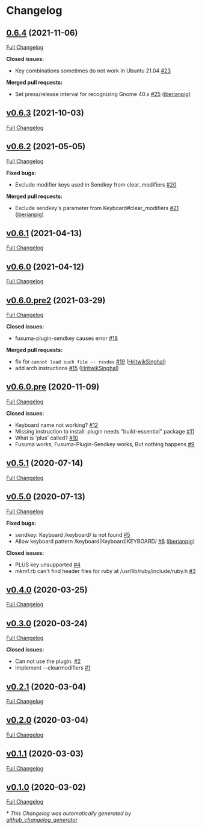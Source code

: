 # Changelog

## [0.6.4](https://github.com/iberianpig/fusuma-plugin-sendkey/tree/0.6.4) (2021-11-06)

[Full Changelog](https://github.com/iberianpig/fusuma-plugin-sendkey/compare/v0.6.3...0.6.4)

**Closed issues:**

- Key combinations sometimes do not work in Ubuntu 21.04 [\#23](https://github.com/iberianpig/fusuma-plugin-sendkey/issues/23)

**Merged pull requests:**

- Set press/release interval for recognizing Gnome 40.x [\#25](https://github.com/iberianpig/fusuma-plugin-sendkey/pull/25) ([iberianpig](https://github.com/iberianpig))

## [v0.6.3](https://github.com/iberianpig/fusuma-plugin-sendkey/tree/v0.6.3) (2021-10-03)

[Full Changelog](https://github.com/iberianpig/fusuma-plugin-sendkey/compare/v0.6.2...v0.6.3)

## [v0.6.2](https://github.com/iberianpig/fusuma-plugin-sendkey/tree/v0.6.2) (2021-05-05)

[Full Changelog](https://github.com/iberianpig/fusuma-plugin-sendkey/compare/v0.6.1...v0.6.2)

**Fixed bugs:**

- Exclude modifier keys used in Sendkey from clear\_modifiers [\#20](https://github.com/iberianpig/fusuma-plugin-sendkey/issues/20)

**Merged pull requests:**

- Exclude sendkey's parameter from Keyboard\#clear\_modifiers [\#21](https://github.com/iberianpig/fusuma-plugin-sendkey/pull/21) ([iberianpig](https://github.com/iberianpig))

## [v0.6.1](https://github.com/iberianpig/fusuma-plugin-sendkey/tree/v0.6.1) (2021-04-13)

[Full Changelog](https://github.com/iberianpig/fusuma-plugin-sendkey/compare/v0.6.0...v0.6.1)

## [v0.6.0](https://github.com/iberianpig/fusuma-plugin-sendkey/tree/v0.6.0) (2021-04-12)

[Full Changelog](https://github.com/iberianpig/fusuma-plugin-sendkey/compare/v0.6.0.pre2...v0.6.0)

## [v0.6.0.pre2](https://github.com/iberianpig/fusuma-plugin-sendkey/tree/v0.6.0.pre2) (2021-03-29)

[Full Changelog](https://github.com/iberianpig/fusuma-plugin-sendkey/compare/v0.6.0.pre...v0.6.0.pre2)

**Closed issues:**

- fusuma-plugin-sendkey causes error [\#18](https://github.com/iberianpig/fusuma-plugin-sendkey/issues/18)

**Merged pull requests:**

- fix for `cannot load such file -- revdev` [\#19](https://github.com/iberianpig/fusuma-plugin-sendkey/pull/19) ([HritwikSinghal](https://github.com/HritwikSinghal))
- add arch instructions [\#15](https://github.com/iberianpig/fusuma-plugin-sendkey/pull/15) ([HritwikSinghal](https://github.com/HritwikSinghal))

## [v0.6.0.pre](https://github.com/iberianpig/fusuma-plugin-sendkey/tree/v0.6.0.pre) (2020-11-09)

[Full Changelog](https://github.com/iberianpig/fusuma-plugin-sendkey/compare/v0.5.1...v0.6.0.pre)

**Closed issues:**

- Keyboard name not working? [\#12](https://github.com/iberianpig/fusuma-plugin-sendkey/issues/12)
- Missing instruction to install: plugin needs "build-essential" package [\#11](https://github.com/iberianpig/fusuma-plugin-sendkey/issues/11)
- What is 'plus' called? [\#10](https://github.com/iberianpig/fusuma-plugin-sendkey/issues/10)
- Fusuma works, Fusuma-Plugin-Sendkey works, But nothing happens [\#9](https://github.com/iberianpig/fusuma-plugin-sendkey/issues/9)

## [v0.5.1](https://github.com/iberianpig/fusuma-plugin-sendkey/tree/v0.5.1) (2020-07-14)

[Full Changelog](https://github.com/iberianpig/fusuma-plugin-sendkey/compare/v0.5.0...v0.5.1)

## [v0.5.0](https://github.com/iberianpig/fusuma-plugin-sendkey/tree/v0.5.0) (2020-07-13)

[Full Changelog](https://github.com/iberianpig/fusuma-plugin-sendkey/compare/v0.4.0...v0.5.0)

**Fixed bugs:**

- sendkey: Keyboard /keyboard/ is not found [\#5](https://github.com/iberianpig/fusuma-plugin-sendkey/issues/5)
- Allow keyboard pattern /keyboard|Keyboard|KEYBOARD/ [\#8](https://github.com/iberianpig/fusuma-plugin-sendkey/pull/8) ([iberianpig](https://github.com/iberianpig))

**Closed issues:**

- PLUS key unsupported [\#4](https://github.com/iberianpig/fusuma-plugin-sendkey/issues/4)
- mkmf.rb can't find header files for ruby at /usr/lib/ruby/include/ruby.h [\#3](https://github.com/iberianpig/fusuma-plugin-sendkey/issues/3)

## [v0.4.0](https://github.com/iberianpig/fusuma-plugin-sendkey/tree/v0.4.0) (2020-03-25)

[Full Changelog](https://github.com/iberianpig/fusuma-plugin-sendkey/compare/v0.3.0...v0.4.0)

## [v0.3.0](https://github.com/iberianpig/fusuma-plugin-sendkey/tree/v0.3.0) (2020-03-24)

[Full Changelog](https://github.com/iberianpig/fusuma-plugin-sendkey/compare/v0.2.1...v0.3.0)

**Closed issues:**

- Can not use the plugin. [\#2](https://github.com/iberianpig/fusuma-plugin-sendkey/issues/2)
- Implement --clearmodifiers [\#1](https://github.com/iberianpig/fusuma-plugin-sendkey/issues/1)

## [v0.2.1](https://github.com/iberianpig/fusuma-plugin-sendkey/tree/v0.2.1) (2020-03-04)

[Full Changelog](https://github.com/iberianpig/fusuma-plugin-sendkey/compare/v0.2.0...v0.2.1)

## [v0.2.0](https://github.com/iberianpig/fusuma-plugin-sendkey/tree/v0.2.0) (2020-03-04)

[Full Changelog](https://github.com/iberianpig/fusuma-plugin-sendkey/compare/v0.1.1...v0.2.0)

## [v0.1.1](https://github.com/iberianpig/fusuma-plugin-sendkey/tree/v0.1.1) (2020-03-03)

[Full Changelog](https://github.com/iberianpig/fusuma-plugin-sendkey/compare/v0.1.0...v0.1.1)

## [v0.1.0](https://github.com/iberianpig/fusuma-plugin-sendkey/tree/v0.1.0) (2020-03-02)

[Full Changelog](https://github.com/iberianpig/fusuma-plugin-sendkey/compare/7d1d13d5d0215174b4659e7e93e628f55f48c7d1...v0.1.0)



\* *This Changelog was automatically generated by [github_changelog_generator](https://github.com/github-changelog-generator/github-changelog-generator)*
